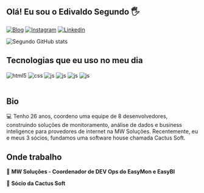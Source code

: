 ## Olá! Eu sou o Edivaldo Segundo 🖐️

[![Blog](https://img.shields.io/website?label=MW-SOLUCOES.com&style=for-the-badge&url=https://home.mw-solucoes.com/)](https://home.mw-solucoes.com/)
[![Instagram](https://img.shields.io/badge/Instagram-E4405F?style=for-the-badge&logo=instagram&logoColor=white)](https://instagram.com/damascenosegundo)
[![Linkedin](https://img.shields.io/badge/LinkedIn-0077B5?style=for-the-badge&logo=linkedin&logoColor=white)](https://www.linkedin.com/in/edivaldo-segundo-802b29235/)

![Segundo GitHub stats](https://github-readme-stats-edivaldo-segundos-projects.vercel.app/api?username=edivaldosegundo&show_icons=true&theme=radical)

## Tecnologias que eu uso no meu dia

<div style="display: inline_block">
  <img align="center" alt="html5" src="https://img.shields.io/badge/grafana-%23F46800.svg?style=for-the-badge&logo=grafana&logoColor=white" />
  <img align="center" alt="css" src="https://img.shields.io/badge/Python-14354C?style=for-the-badge&logo=python&logoColor=white" />
  <img align="center" alt="js" src="https://img.shields.io/badge/docker-%230db7ed.svg?style=for-the-badge&logo=docker&logoColor=white" />
  <img align="center" alt="js" src="https://img.shields.io/badge/Linux-FCC624?style=for-the-badge&logo=linux&logoColor=black" />
  <img align="center" alt="js" src="https://img.shields.io/badge/mysql-4479A1.svg?style=for-the-badge&logo=mysql&logoColor=white" />
  <img align="center" alt="js" src="https://img.shields.io/badge/postgres-%23316192.svg?style=for-the-badge&logo=postgresql&logoColor=white" />
</div><br/>


## Bio

💻 Tenho 26 anos, coordeno uma equipe de 8 desenvolvedores, construindo soluções de monitoramento, análise de dados e business inteligence para provedores de internet na MW Soluções. 
Recentemente, eu e meus 3 sócios, fundamos uma software house chamada Cactus Soft. 


## Onde trabalho
🚀 **MW Soluções - Coordenador de DEV Ops do EasyMon e EasyBI**

🌵 **Sócio da Cactus Soft**



